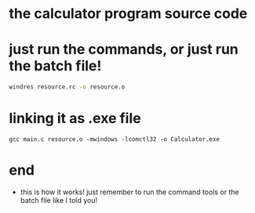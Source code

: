 # the calculator program source code
# just run the commands, or just run the batch file!
```bash
windres resource.rc -o resource.o
```
# linking it as .exe file
```
gcc main.c resource.o -mwindows -lcomctl32 -o Calculator.exe
```
# end
- this is how it works!
just remember to run the command tools or the batch file like I told you!
